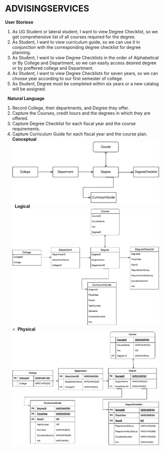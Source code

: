 # ADVISINGSERVICES
**User Storiese**
&nbsp;
1.	As UG Student or lateral student, I want to view Degree Checklist, so we get comprehensive list of all courses required for the degree.
2.	As Student, I want to view curriculum guide, so we can use it in conjunction with the corresponding degree checklist for degree planning.
3.	As Student, I want to  view Degree Checklists in the order of Alphabetical or By College and Department, so we can easily access desired degree or by preffered college and Department.
4.	As Student, I want to view Degree Checklists for seven years, so we can choose year according to our first semester of college.
4.	As Student, Degree must be completed within six years or a new catalog will be assigned.

&nbsp;
**Natural Language**
&nbsp;
1.	Record College, their departments, and Degree they offer.
2.	Capture the Courses, credit hours and the degrees in which they are offered.
3.	Capture Degree Checklist for each fiscal year and the course requirements.
4.	Capture Curriculum Guide for each fiscal year and the course plan.
&nbsp;
**Conceptual**
&nbsp;
![Conceptual](ERD1.drawio.png)
&nbsp;
**Logical**
&nbsp;
![Logical](ERD2.drawio.png)
<&nbsp;
**Physical**
&nbsp;
![Physical](ERD3.drawio.png)
